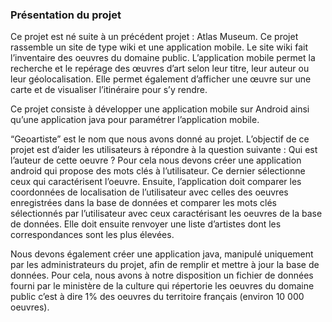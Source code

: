 ### Présentation du projet ###

Ce projet est né suite à un précédent projet : Atlas Museum. Ce projet rassemble un site de type wiki et une application mobile. Le site wiki fait l’inventaire des oeuvres du domaine public. L’application mobile permet la recherche et le repérage des œuvres d’art selon leur titre, leur auteur ou leur géolocalisation. Elle permet également d’afficher une œuvre sur une carte et de visualiser l’itinéraire pour s’y rendre.

Ce projet consiste à développer une application mobile sur Android ainsi qu’une application java pour paramétrer l’application mobile.

“Geoartiste” est le nom que nous avons donné au projet. L’objectif de ce projet est d’aider les utilisateurs à répondre à la question suivante : Qui est l’auteur de cette oeuvre ?
Pour cela nous devons créer une application android qui propose des mots clés à l’utilisateur. Ce dernier sélectionne ceux qui caractérisent l’oeuvre. Ensuite, l’application doit comparer les coordonnées de localisation de l’utilisateur avec celles des oeuvres enregistrées dans la base de données et comparer les mots clés sélectionnés par l’utilisateur avec ceux caractérisant les oeuvres de la base de données. Elle doit ensuite renvoyer une liste d’artistes dont les correspondances  sont les plus élevées.

Nous devons également créer une application java, manipulé uniquement par les administrateurs du projet, afin de remplir et mettre à jour la base de données. Pour cela, nous avons à notre disposition un fichier de données fourni par le ministère de la culture qui répertorie les oeuvres du domaine public c’est à dire 1% des oeuvres du territoire français (environ 10 000 oeuvres).
